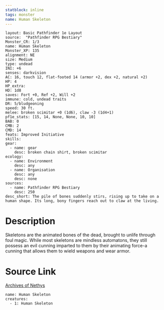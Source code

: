 ```yaml
---
statblock: inline
tags: monster
name: Human Skeleton
---
```

```statblock
layout: Basic Pathfinder 1e Layout
source:  "Pathfinder RPG Bestiary"
Monster_CR: 1/3
name: Human Skeleton
Monster_XP: 135
alignment: NE
size: Medium
type: undead
INI: +6
senses: darkvision
AC: 16, touch 12, flat-footed 14 (armor +2, dex +2, natural +2)
HP: 4
HP_extra: 
HD: 1d8
saves: Fort +0, Ref +2, Will +2
immune: cold, undead traits
DR: 5/bludgeoning
speed: 30 ft.
melee: broken scimitar +0 (1d6), claw -3 (1d4+1)
pf1e_stats: [15, 14, None, None, 10, 10]
BAB: 0
CMB: 2
CMD: 14
feats: Improved Initiative
skills: 
gear:
  - name: gear
    desc: broken chain shirt, broken scimitar
ecology:
  - name: Environment
    desc: any
  - name: Organisation
    desc: any
    desc: none
sources:
  - name: Pathfinder RPG Bestiary
    desc: 250
desc_short: The pile of bones suddenly stirs, rising up to take on a human shape. Its long, bony fingers reach out to claw at the living.
```
# Description
Skeletons are the animated bones of the dead, brought to unlife through foul magic. While most skeletons are mindless automatons, they still possess an evil cunning imparted to them by their animating force-a cunning that allows them to wield weapons and wear armor.
# Source Link
[Archives of Nethys](https://aonprd.com/MonsterDisplay.aspx?ItemName=Human%20Skeleton)
```encounter-table
name: Human Skeleton
creatures:
  - 1: Human Skeleton
```
